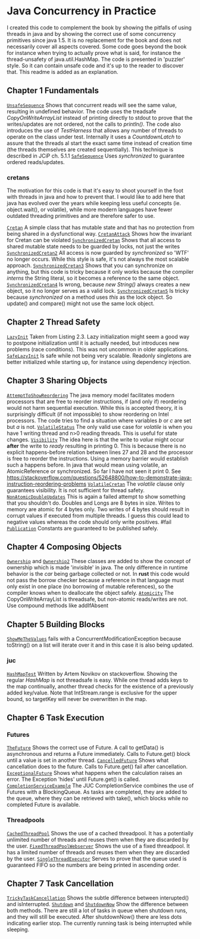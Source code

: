# Java Concurrency in Practice
I created this code to complement the book by showing the pitfalls of using threads in java and by showing the correct use of some concurrency primitives since java 1.5. It is no replacement for the book and does not necessarily cover all aspects covered. Some code goes beyond the book for instance when trying to actually prove what is said, for instance the thread-unsafety of java.util.HashMap.
The code is presented in 'puzzler' style. So it can contain unsafe code and it's up to the reader to discover that. This readme is added as an explanation.

## Chapter 1 Fundamentals
[`UnsafeSequence`](src/chapter1/UnsafeSequence.java) Shows that concurrent reads will see the same value, resulting in undefined behavior. The code uses the treadsafe _CopyOnWriteArrayList_ instead of printing directly to stdout to prove that the writes/updates are not ordered, not the calls to _println()_. The code also introduces the use of _TestHarness_ that allows any number of threads to operate on the class under test. Internally it uses a _CountdownLatch_ to assure that the threads al start the exact same time instead of creation time (the threads themselves are created sequentially). This technique is described in JCiP ch. 5.1.1
[`SafeSequence`](src/chapter1/SafeSequence.java) Uses *synchronized* to guarantee ordered reads/updates.

### cretans
The motivation for this code is that it's easy to shoot yourself in the foot with threads in java and how to prevent that. I would like to add here that java has evolved over the years while keeping less useful concepts (ie. object.wait(), or volatile), while more modern languages have fewer outdated threading primitives and are therefore safer to use.

[`Cretan`](src/chapter1/cretans/Cretan.java) A simple class that has mutable state and that has no protection from being shared in a dysfunctional way.
[`CretanAttack`](src/chapter1/cretans/CretanAttack.java) Shows how the invariant for Cretan can be violated
[`SynchronizedCretan`](src/chapter1/cretans/SynchronizedCretan.java) Shows that all access to shared mutable state needs to be guarded by locks, not just the writes
[`SynchronizedCretan2`](src/chapter1/cretans/SynchronizedCretan2.java) All access is now guarded by _synchronized_ so 'WTF' no longer occurs. While this style is safe, it's not always the most scalable approach.
[`SynchronizedCretan3`](src/chapter1/cretans/SynchronizedCretan3.java) Shows that you can synchronize on anything, but this code is tricky because it only works because the compiler *interns* the String literal, so it becomes a reference to the same object.
[`SynchronizedCretan4`](src/chapter1/cretans/SynchronizedCretan4.java) Is wrong, because *new String()* always creates a new object, so it no longer serves as a valid lock.
[`SynchronizedCretan5`](src/chapter1/cretans/SynchronizedCretan5.java) Is tricky because _synchronized_ on a method uses _this_ as the lock object. So update() and compare() might not use the same lock object.

## Chapter 2 Thread Safety
[`LazyInit`](src/chapter2/LazyInit.java) Taken from Listing 2.3. Lazy initialization might seem a good way to postpone initialization until it is actually needed, but introduces new problems (race conditions). This was not uncommon in older applications. 
[`SafeLazyInit`](src/chapter2/SafeLazyInit.java) Is safe while not being very scalable. Readonly singletons are better initialized while starting up, for instance using dependency injection.

## Chapter 3 Sharing Objects
[`AttemptToShowReordering`](src/chapter3/AttemptToShowReordering.java) The java memory model facilitates modern processors that are free to reorder instructions, if (and only if) reordering would not harm sequential execution. While this is accepted theory, it is surprisingly difficult (if not impossible) to show reordering on Intel processors. The code tries to find a situation where variables _b_ or _c_ are set but _a_ is not.
[`VolatileStatus`](src/chapter3/VolatileStatus.java) The only valid use case for _volatile_ is when you have 1 writing thread and n>0 reading threads. This is useful for state changes.
[`Visibility`](src/chapter3/Visibility.java) The idea here is that the write to _value_ might occur **after** the write to _ready_ resulting in printing 0. This is because there is no explicit happens-before relation between lines 27 and 28 and the processor is free to reorder the instructions. Using a memory barrier would establish such a happens before. In java that would mean using volatile, an AtomicReference or synchronized. So far I have not seen it print 0. See https://stackoverflow.com/questions/52648800/how-to-demonstrate-java-instruction-reordering-problems
[`VolatileCretan`](src/chapter3/VolatileCretan.java) The _volatile_ clause only guarantees visibility. It is not sufficient for thread safety.
[`NonAtomicDoubleUpdates`](src/chapter3/NonAtomicDoubleUpdates.java) This is again a failed attempt to show something that you shouldn't do. Doubles and Longs are 8 bytes in size. Writes to memory are atomic for 4 bytes only. Two writes of 4 bytes should result in corrupt values if executed from multiple threads. I guess this could lead to negative values whereas the code should only write positives. #fail
[`Publication`](src/chapter3/Publication.java) Constants are guaranteed to be published safely.

## Chapter 4 Composing Objects
[`Ownership`](src/chapter4/Ownership.java) and [`Ownership2`](src/chapter4/Ownership2.java) These classes are added to show the concept of ownership which is made 'invisible' in java. The only difference in runtime behavior is the _car_ being garbage collected or not. In **rust** this code would not pass the borrow checker because a reference in that language must only exist in one place (no borrowing of mutable references), so the compiler knows when to deallocate the object safely.
[`Atomicity`](src/chapter4/Atomicity.java) The CopyOnWriteArrayList is threadsafe, but non-atomic reads/writes are not. Use compound methods like addIfAbsent

## Chapter 5 Building Blocks
[`ShowMeTheValues`](src/chapter5/ShowMeTheValues.java) fails with a ConcurrentModificationException because toString() on a list will iterate over it and in this case it is also being updated.
### juc
[`HashMapTest`](src/chapter5/juc/HashMapTest.java) Written by Artem Novikov on stackoverflow. Showing the regular _HashMap_ is not threadsafe is easy. While one thread adds keys to the map continually, another thread checks for the existence of a previously added key/value. Note that IntStream.range is exclusive for the upper bound, so targetKey will never be overwritten in the map.

## Chapter 6 Task Execution

### Futures
[`TheFuture`](src/chapter6/futures/TheFuture.java) Shows the correct use of Future. A call to getData() is asynchronous and returns a Future immediately. Calls to Future.get() block until a value is set in another thread.
[`CancelledFuture`](src/chapter6/futures/CancelledFuture.java) Shows what cancellation does to the future. Calls to Future.get() fail after cancellation.
[`ExceptionalFuture`](src/chapter6/futures/ExceptionalFuture.java) Shows what happens when the calculation raises an error. The Exception 'hides' until Future.get() is called.
[`CompletionServiceExample`](src/chapter6/futures/CompletionServiceExample.java) The JUC CompletionService combines the use of Futures with a BlockingQueue. As tasks are completed, they are added to the queue, where they can be retrieved with take(), which blocks while no completed Future is available. 

### Threadpools
[`CachedThreadPool`](src/chapter6/threadpools/CachedThreadPool.java) Shows the use of a cached threadpool. It has a potentially unlimited number of threads and reuses them when they are discarded by the user.
[`FixedThreadPoolWebserver`](src/chapter6/threadpools/FixedThreadPoolWebserver.java) Shows the use of a fixed threadpool. It has a limited number of threads and reuses them when they are discarded by the user.
[`SingleThreadExecutor`](src/chapter6/threadpools/SingleThreadExecutor.java) Serves to prove that the queue used is guaranteed FIFO so the numbers are being printed in ascending order.

## Chapter 7 Task Cancellation
[`TrickyTaskCancellation`](src/chapter7/TrickyTaskCancellation.java) Shows the subtle difference between interupted() and isInterrupted.
[`Shutdown`](src/chapter7/Shutdown.java) and [`ShutdownNow`](src/chapter7/ShutdownNow.java) Show the difference between both methods. There are still a lot of tasks in queue when shutdown runs, and they will still be executed. After shutdownNow() there are less dots indicating earlier stop. The currently running task is being interrupted while sleeping.
